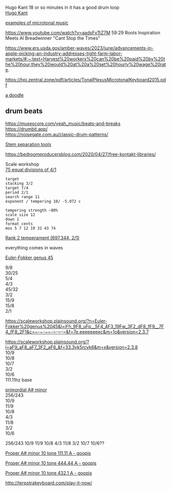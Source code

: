 Hugo Kant 18 or so minutes in it has a good drum loop  
[Hugo Kant](https://www.youtube.com/watch?v=-tOSh9bDh00&t=1010s)

[examples of microtonal music](https://www.reddit.com/r/microtonal/comments/11jvrrb/i_want_to_experience_microtonal_music_but_dont/)

https://www.youtube.com/watch?v=aadsFxTtZ7M
59:29 Roots Inspiration Meets Al Breadwinner "Cant Stop the Times"

https://www.ers.usda.gov/amber-waves/2023/june/advancements-in-apple-picking-an-industry-addresses-tight-farm-labor-markets/#:~:text=Harvest%20workers%20can%20be%20paid%20by%20the%20hour,they%20would%20at%20a%20set%20hourly%20wage%20rate.

https://hpi.zentral.zone/pdf/articles/TonalPlexusMicrotonalKeyboard2015.pdf

[a doodle](https://jsfiddle.net/shadowzero27/m15pc3oL/2/)

## drum beats  
https://musescore.com/yeah_music/beats-and-breaks  
https://drumbit.app/  
https://noisegate.com.au/classic-drum-patterns/  


[Stem separation tools](https://musictech.com/guides/buyers-guide/best-stem-separation-tools/)  

https://bedroomproducersblog.com/2020/04/27/free-kontakt-libraries/  

Scale workshop  
[75 equal divisions of 4/1](https://scaleworkshop.plainsound.org/?n=75%20equal%20divisions%20of%204%2F1&l=3B23L4R_9B23L4R_iB23L4R_oB23L4R_rB23L4R_xB23L4R_16B23L4R_1cB23L4R_1fB23L4R_1lB23L4R_1uB23L4R_20B23L4R_23B23L4R&f=64&version=2.3.7)

```historical temperament
target
stacking 3/2
target 7/4
period 2/1
search range 11
exponent / tempering 10/ -5.072 c

tempering strength ~80%
scale size 12
down 1
format cents
mos 5 7 12 19 31 43 74
```  
[Rank 2 temperament (697.344, 2/1)](https://scaleworkshop.plainsound.org/analysis?n=Rank%202%20temperament%20%28697.344%2C%202%2F1%29&l=29.ba_5e.j3_7o.02l_at.af_dy.i8_g8.01q_jd.9k_lm.kt_os.0v_r1.c5_u6.jy_xc.&c=~-~-~~-~-~-~&f=79.miqdhkcvh&m=1o&version=2.3.7)  


everything comes in waves

[Euler-Fokker genus 45](https://scaleworkshop.plainsound.org/?n=Euler-Fokker%20genus%2045&l=9F8_uFp_5F4_4F3_19Fw_3F2_fF9_fF8_2F1&c=~-~-~~-~-~-~&f=79.miqdhkcvh&m=1o&version=2.3.7)  
  
9/8  
30/25  
5/4  
4/3  
45/32  
3/2  
15/9  
15/8  
2/1  


https://scaleworkshop.plainsound.org/?n=Euler-Fokker%20genus%2045&l=iFh_9F8_uFp__5F4_4F3_19Fw_3F2_dF8_fF9__7F4_fF8_2F1&c=~-~-~~-~-~-~&f=7e.eeeeeeeec&m=1o&version=2.3.7  


https://scaleworkshop.plainsound.org/?l=aF9_aF8_aF7_3F2_aF6_&f=33.3yk5rcyk6&m=x&version=2.3.8  
10/9  
10/8  
10/7  
3/2  
10/6  
111.11hz base  

[primordial A# minor](https://scaleworkshop.plainsound.org/?l=74F6r_aF9_bF9_aF8_4F3_bF8___3F2__aF6_&c=~~-~~~-~~&f=33.3yk5rcyk6&m=x&version=2.3.8)  
256/243  
10/9  
11/9  
10/8  
4/3  
11/8  
3/2  
10/6  

 256/243
10/9
11/9
10/8
4/3
11/8
3/2
10/7
10/6?? 

[Proper A# minor 10 tone 111.11 A - goopis](https://scaleworkshop.plainsound.org/?n=Proper%20A%23%20minor%2010%20tone%20111.11%20A%20-%20goopis&l=74F6r_aF9_bF9_aF8_4F3_aF7_3F2_bF7_aF6_&c=~~-~~~-~~&f=33.3yk5rcyk6&m=x&version=2.3.8)  

[Proper A# minor 10 tone 444.44 A - goopis](https://scaleworkshop.plainsound.org/?n=Proper%20A%23%20minor%2010%20tone%20444.44%20A%20-%20goopis&l=74F6r_aF9_bF9_aF8_4F3_aF7_3F2_bF7_aF6_&f=cc.fu8n1fu8n&version=2.3.8)  

[Proper A# minor 10 tone 432.1 A - goopis](https://scaleworkshop.plainsound.org/?n=Proper%20A%23%20minor%2010%20tone%20432.1%20A%20-%20goopis&l=74F6r_aF9_bF9_aF8_4F3_aF7_3F2_bF7_aF6_&f=c0.3lllllllo&version=2.3.8)  

http://terpstrakeyboard.com/play-it-now/  
